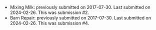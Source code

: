 * Mixing Milk: previously submitted on 2017-07-30. Last submitted on 2024-02-26. This was submission #2.
* Barn Repair: previously submitted on 2017-07-30. Last submitted on 2024-02-26. This was submission #4.
